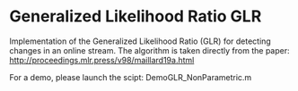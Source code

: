# Generalized Likelihood Ratio GLR

Implementation of the Generalized Likelihood Ratio (GLR) for detecting changes in an online stream. 
The algorithm is taken directly from the paper: http://proceedings.mlr.press/v98/maillard19a.html

For a demo, please launch the scipt: DemoGLR_NonParametric.m
